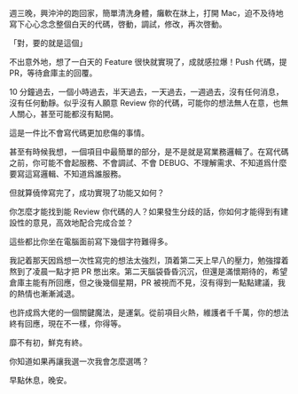 週三晚，興沖沖的跑回家，簡單清洗身體，癱軟在牀上，打開 Mac，迫不及待地寫下心心念念整個白天的代碼，啓動，調試，修改，再次啓動。

「對，要的就是這個」

不出意外地，想了一白天的 Feature 很快就實現了，成就感拉爆！Push 代碼，提 PR，等待倉庫主的回覆。

10 分鐘過去，一個小時過去，半天過去，一天過去，一週過去，沒有任何消息，沒有任何動靜。似乎沒有人願意 Review 你的代碼，可能你的想法無人在意，也無人關心，甚至可能都沒有點開。

這是一件比不會寫代碼更加悲傷的事情。

甚至有時候我想，一個項目中最簡單的部分，是不是就是寫業務邏輯了。在寫代碼之前，你可能不會起服務、不會調試、不會 DEBUG、不理解需求、不知道爲什麼要寫這寫邏輯、不知道爲誰服務。

但就算僥倖寫完了，成功實現了功能又如何？

你怎麼才能找到能 Review 你代碼的人？如果發生分歧的話，你如何才能得到有建設性的意見，高效地配合完成合並？

這些都比你坐在電腦面前寫下幾個字符難得多。

我記着那天因爲想一次性寫完的想法太強烈，頂着第二天上早八的壓力，勉強撐着熬到了凌晨一點才把 PR 憋出來。第二天腦袋昏昏沉沉，但還是滿懷期待的，希望倉庫主能有所回應，但之後幾個星期，PR 被視而不見，沒有得到一點點建議，我的熱情也漸漸減退。

也許成爲大佬的一個關鍵魔法，是運氣。從前項目火熱，維護者千千萬，你的想法終有回應，現在不一樣，你得等。

靡不有初，鮮克有終。

你知道如果再讓我選一次我會怎麼選嗎？

早點休息，晚安。